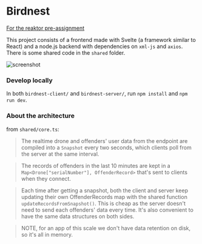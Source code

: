 # Birdnest

[For the reaktor pre-assignment](https://assignments.reaktor.com/birdnest)

This project consists of a frontend made with Svelte (a framework similar to React) and a node.js backend with dependencies on `xml-js` and `axios`. There is some shared code in the `shared` folder.

![screenshot](https://i.imgur.com/oKuOLr2.png)

### Develop locally

In both `birdnest-client/` and `birdnest-server/`, run `npm install` and `npm run dev`.

### About the architecture

from `shared/core.ts`:

> The realtime drone and offenders' user data from the endpoint are compiled into a `Snapshot` every two seconds,
> which clients poll from the server at the same interval.

> The records of offenders in the last 10 minutes are kept in a
> `Map<Drone["serialNumber"], OffenderRecord>` that's sent to clients when they connect.

> Each time after getting a snapshot, both the client and server keep updating their own OffenderRecords map
> with the shared function `updateRecordsFromSnapshot()`. This is cheap as the server doesn't need to send each
> offenders' data every time. It's also convenient to have the same data structures on both sides.

> NOTE, for an app of this scale we don't have data retention on disk, so it's all in memory.
